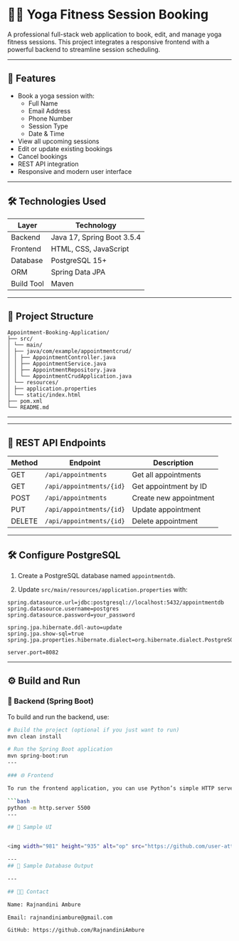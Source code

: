 # 🧘‍♀️ Yoga Fitness Session Booking

A professional full-stack web application to book, edit, and manage yoga fitness sessions. This project integrates a responsive frontend with a powerful backend to streamline session scheduling.

---

## 🚀 Features

- Book a yoga session with:
  - Full Name
  - Email Address
  - Phone Number
  - Session Type
  - Date & Time
- View all upcoming sessions
- Edit or update existing bookings
- Cancel bookings
- REST API integration
- Responsive and modern user interface

---

## 🛠 Technologies Used

| Layer    | Technology                |
|----------|---------------------------|
| Backend  | Java 17, Spring Boot 3.5.4 |
| Frontend | HTML, CSS, JavaScript     |
| Database | PostgreSQL 15+            |
| ORM      | Spring Data JPA           |
| Build Tool | Maven                   |

---

## 📁 Project Structure

```
Appointment-Booking-Application/
├── src/
│ └── main/
│ ├── java/com/example/appointmentcrud/
│ │ ├── AppointmentController.java
│ │ ├── AppointmentService.java
│ │ ├── AppointmentRepository.java
│ │ └── AppointmentCrudApplication.java
│ └── resources/
│ ├── application.properties
│ └── static/index.html
├── pom.xml
└── README.md
```

---

---

## 🧩 REST API Endpoints

| Method | Endpoint                   | Description           |
|--------|----------------------------|-----------------------|
| GET    | `/api/appointments`        | Get all appointments  |
| GET    | `/api/appointments/{id}`   | Get appointment by ID |
| POST   | `/api/appointments`        | Create new appointment|
| PUT    | `/api/appointments/{id}`   | Update appointment    |
| DELETE | `/api/appointments/{id}`   | Delete appointment    |

---

## 🛠️ Configure PostgreSQL

1. Create a PostgreSQL database named `appointmentdb`.

2. Update `src/main/resources/application.properties` with:

```properties
spring.datasource.url=jdbc:postgresql://localhost:5432/appointmentdb
spring.datasource.username=postgres
spring.datasource.password=your_password

spring.jpa.hibernate.ddl-auto=update
spring.jpa.show-sql=true
spring.jpa.properties.hibernate.dialect=org.hibernate.dialect.PostgreSQLDialect

server.port=8082
```
---

## ⚙️ Build and Run

### 🧪 Backend (Spring Boot)

To build and run the backend, use:

```bash
# Build the project (optional if you just want to run)
mvn clean install

# Run the Spring Boot application
mvn spring-boot:run
---

### 🌐 Frontend

To run the frontend application, you can use Python’s simple HTTP server:

```bash
python -m http.server 5500
---

## 📸 Sample UI


<img width="981" height="935" alt="op" src="https://github.com/user-attachments/assets/9eb494bd-2dff-45fc-88c0-c18bb353318d" />

---
## 📅 Sample Database Output

---

## 👩‍💻 Contact

Name: Rajnandini Ambure

Email: rajnandiniambure@gmail.com

GitHub: https://github.com/RajnandiniAmbure
